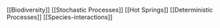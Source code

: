 [[Biodiversity]]
[[Stochastic Processes]]
[[Hot Springs]]
[[Deterministic Processes]]
[[Species-interactions]]
